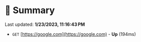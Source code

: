 # 📖 Summary
Last updated: **1/23/2023, 11:16:43 PM**

- `GET` [https://google.com](https://google.com) - **Up** (194ms)

